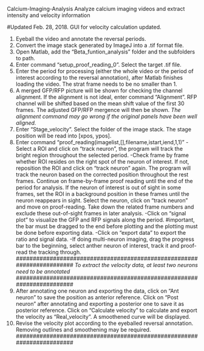  Calcium-Imaging-Analysis
Analyze calcium imaging videos and extract intensity and velocity information

#Updated Feb. 28, 2018. GUI for velocity calculation updated.
1.	Eyeball the video and annotate the reversal periods.
2.	Convert the image stack generated by ImageJ into a .tif format file.
3.	Open Matlab, add the “Beta_funtion_analysis” folder and the subfolders to path.
4.	Enter command “setup_proof_reading_0”. Select the target .tif file.
5.	Enter the period for processing (either the whole video or the period of interest according to the reversal annotation), after Matlab finishes loading the video. The strat frame needs to be no smaller than 1.
6.	A merged GFP/RFP picture will be shown for checking the channel alignment. If the alignment is not ideal, enter command “Alignment”. RFP channel will be shifted based on the mean shift value of the first 30 frames. The adjusted GFP/RFP mergence will then be shown. 
*The alignment command may go wrong if the original panels have been well aligned.*
7.	Enter “Stage_velocity”. Select the folder of the image stack. The stage position will be read into [xpos, ypos]. 
8.	Enter command “proof_reading(imagelist,[],filename,istart,iend,1,1)”
-Select a ROI and click on “track neuron”, the program will track the bright region throughout the selected period.
-Check frame by frame whether ROI resides on the right spot of the neuron of interest. If not, reposition the ROI and click on “track neuron” again. The program will track the neuron based on the corrected position throughout the rest frames. Continue on frame-by-frame proof reading until the end of the period for analysis. If the neuron of interest is out of sight in some frames, set the ROI in a background position in these frames until the neuron reappears in sight. Select the neuron, click on “track neuron” and move on proof-reading. Take down the related frame numbers and exclude these out-of-sight frames in later analysis.
-Click on “signal plot” to visualize the GFP and RFP signals along the period. #important, the bar must be dragged to the end before plotting and the plotting must be done before exporting data.
-Click on “export data” to export the ratio and signal data.
-If doing multi-neuron imaging, drag the progress bar to the beginning, select anther neuron of interest, track it and proof-read the tracking through.
#######################################################################
*To extract the velocity data, at least two neurons need to be annotated*
#######################################################################
9.	After annotating one neuron and exporting the data, click on “Ant neuron” to save the position as anterior reference. Click on “Post neuron” after annotating and exporting a posterior one to save it as posterior reference. Click on “Calculate velocity” to calculate and export the velocity as “Real_velocity”. A smoothened curve will be displayed. 
10.	Revise the velocity plot according to the eyeballed reversal annotation. Removing outlines and smoothening may be required.
#######################################################################
